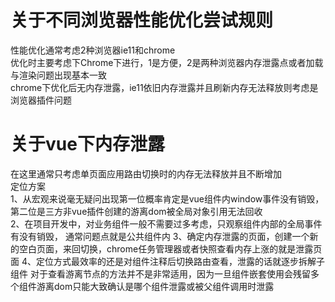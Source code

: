 # 关于不同浏览器性能优化尝试规则
性能优化通常考虑2种浏览器ie11和chrome  
优化时主要考虑下Chrome下进行，1是方便，2是两种浏览器内存泄露点或者加载与渲染问题出现基本一致  
chrome下优化后无内存泄露，ie11依旧内存泄露并且刷新内存无法释放则考虑是浏览器插件问题  

# 关于vue下内存泄露
在这里通常只考虑单页面应用路由切换时的内存无法释放并且不断增加  
定位方案  
1、从宏观来说毫无疑问出现第一位概率肯定是vue组件内window事件没有销毁，第二位是三方非vue插件创建的游离dom被全局对象引用无法回收  
2、在项目开发中，对业务组件一般不需要过多考虑，只观察组件内部的全局事件有没有销毁， 通常问题点就是公共组件内
3、确定内存泄露的页面，创建一个新的空白页面，来回切换，chrome任务管理器或者快照查看内存上涨的就是泄露页面
4、定位方式最效率的还是对组件注释后切换路由查看，泄露的话就逐步拆解子组件
对于查看游离节点的方法并不是非常适用，因为一旦组件嵌套使用会残留多个组件游离dom只能大致确认是哪个组件泄露或被父组件调用时泄露
